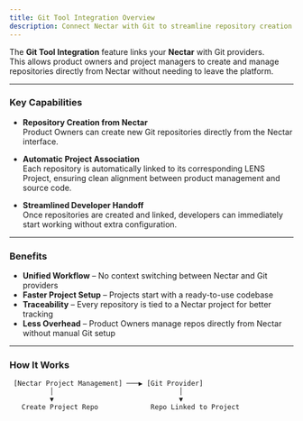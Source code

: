 ```yaml
---
title: Git Tool Integration Overview
description: Connect Nectar with Git to streamline repository creation and project assignment.
---
```


The **Git Tool Integration** feature links your **Nectar** with Git providers.  
This allows product owners and project managers to create and manage repositories directly from Nectar without needing to leave the platform.

---

### Key Capabilities

- **Repository Creation from Nectar**  
  Product Owners can create new Git repositories directly from the Nectar interface.

- **Automatic Project Association**  
  Each repository is automatically linked to its corresponding LENS Project, ensuring clean alignment between product management and source code.

- **Streamlined Developer Handoff**  
  Once repositories are created and linked, developers can immediately start working without extra configuration.

---

### Benefits

- **Unified Workflow** – No context switching between Nectar and Git providers  
- **Faster Project Setup** – Projects start with a ready-to-use codebase  
- **Traceability** – Every repository is tied to a Nectar project for better tracking  
- **Less Overhead** – Product Owners manage repos directly from Nectar without manual Git setup  

---

### How It Works

```text
 [Nectar Project Management] ───▶ [Git Provider]
          │                               │
          ▼                               ▼
   Create Project Repo             Repo Linked to Project
